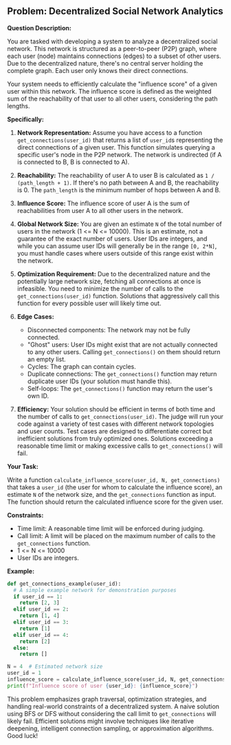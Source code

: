 ## Problem: Decentralized Social Network Analytics

**Question Description:**

You are tasked with developing a system to analyze a decentralized social network. This network is structured as a peer-to-peer (P2P) graph, where each user (node) maintains connections (edges) to a subset of other users. Due to the decentralized nature, there's no central server holding the complete graph. Each user only knows their direct connections.

Your system needs to efficiently calculate the "influence score" of a given user within this network. The influence score is defined as the weighted sum of the reachability of that user to all other users, considering the path lengths.

**Specifically:**

1.  **Network Representation:** Assume you have access to a function `get_connections(user_id)` that returns a list of `user_id`s representing the direct connections of a given user. This function simulates querying a specific user's node in the P2P network. The network is undirected (if A is connected to B, B is connected to A).

2.  **Reachability:** The reachability of user A to user B is calculated as `1 / (path_length + 1)`. If there's no path between A and B, the reachability is 0.  The `path_length` is the minimum number of hops between A and B.

3.  **Influence Score:** The influence score of user A is the sum of reachabilities from user A to all other users in the network.

4.  **Global Network Size:** You are given an estimate `N` of the total number of users in the network (1 <= N <= 10000). This is an estimate, not a guarantee of the exact number of users. User IDs are integers, and while you can assume user IDs will generally be in the range `[0, 2*N]`, you must handle cases where users outside of this range exist within the network.

5.  **Optimization Requirement:**  Due to the decentralized nature and the potentially large network size, fetching all connections at once is infeasible. You need to minimize the number of calls to the `get_connections(user_id)` function.  Solutions that aggressively call this function for every possible user will likely time out.

6.  **Edge Cases:**
    *   Disconnected components: The network may not be fully connected.
    *   "Ghost" users: User IDs might exist that are not actually connected to any other users.  Calling `get_connections()` on them should return an empty list.
    *   Cycles: The graph can contain cycles.
    *   Duplicate connections: The `get_connections()` function may return duplicate user IDs (your solution must handle this).
    *   Self-loops: The `get_connections()` function may return the user's own ID.

7.  **Efficiency:** Your solution should be efficient in terms of both time and the number of calls to `get_connections(user_id)`.  The judge will run your code against a variety of test cases with different network topologies and user counts. Test cases are designed to differentiate correct but inefficient solutions from truly optimized ones. Solutions exceeding a reasonable time limit or making excessive calls to `get_connections()` will fail.

**Your Task:**

Write a function `calculate_influence_score(user_id, N, get_connections)` that takes a `user_id` (the user for whom to calculate the influence score), an estimate `N` of the network size, and the `get_connections` function as input.  The function should return the calculated influence score for the given user.

**Constraints:**

*   Time limit: A reasonable time limit will be enforced during judging.
*   Call limit:  A limit will be placed on the maximum number of calls to the `get_connections` function.
*   1 <= N <= 10000
*   User IDs are integers.

**Example:**

```python
def get_connections_example(user_id):
  # A simple example network for demonstration purposes
  if user_id == 1:
    return [2, 3]
  elif user_id == 2:
    return [1, 4]
  elif user_id == 3:
    return [1]
  elif user_id == 4:
    return [2]
  else:
    return []

N = 4  # Estimated network size
user_id = 1
influence_score = calculate_influence_score(user_id, N, get_connections_example)
print(f"Influence score of user {user_id}: {influence_score}")
```

This problem emphasizes graph traversal, optimization strategies, and handling real-world constraints of a decentralized system. A naive solution using BFS or DFS without considering the call limit to `get_connections` will likely fail.  Efficient solutions might involve techniques like iterative deepening, intelligent connection sampling, or approximation algorithms. Good luck!
